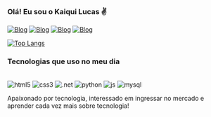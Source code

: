 ### Olá! Eu sou o Kaiqui Lucas ✌️

[![Blog](https://img.shields.io/badge/Instagram-E4405F?style=for-the-badge&logo=instagram&logoColor=white)](https://www.instagram.com/kaiqui.lucas/?hl=pt-br)
[![Blog](https://img.shields.io/badge/LinkedIn-0077B5?style=for-the-badge&logo=linkedin&logoColor=white)](https://www.linkedin.com/in/kaiqui-lucas-95672221b)
[![Blog](https://img.shields.io/badge/Gmail-D14836?style=for-the-badge&logo=gmail&logoColor=white)](kaiqui.lucaskaiquiluc@gmail.com)
[![Blog](https://img.shields.io/badge/WhatsApp-25D366?style=for-the-badge&logo=whatsapp&logoColor=white)](https://wa.me/5511933673435)

[![Top Langs](https://github-readme-stats.vercel.app/api/top-langs/?username=Kaiquii&layout=compact)](https://github.com/anuraghazra/github-readme-stats)

### Tecnologias que uso no meu dia

<div style=display: incline_block><br/>
    <img aling="center" alt="html5" src="https://img.shields.io/badge/HTML5-E34F26?style=for-the-badge&logo=html5&logoColor=white"/>
    <img aling="center" alt="css3" src="https://img.shields.io/badge/CSS3-1572B6?style=for-the-badge&logo=css3&logoColor=white"/>
    <img aling="center" alt=".net" src="https://img.shields.io/badge/.NET-5C2D91?style=for-the-badge&logo=.net&logoColor=white"/>
    <img aling="center" alt="python" src="https://img.shields.io/badge/Python-14354C?style=for-the-badge&logo=python&logoColor=white"/>
    <img aling="center" alt="js" src="https://img.shields.io/badge/JavaScript-323330?style=for-the-badge&logo=javascript&logoColor=F7DF1E"/>
    <img aling="center" alt="mysql" src="https://img.shields.io/badge/MySQL-00000F?style=for-the-badge&logo=mysql&logoColor=white"/>
</div>

Apaixonado por tecnologia, interessado em ingressar no mercado e aprender cada vez mais sobre tecnologia!


